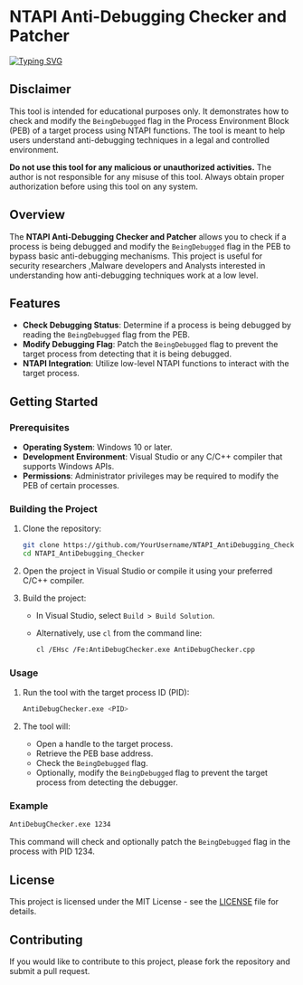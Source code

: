 
# NTAPI Anti-Debugging Checker and Patcher

<a href="https://git.io/typing-svg"><img src="https://readme-typing-svg.demolab.com?font=Fira+Code&pause=1000&width=435&lines=NTAPI+Anti-Debugging+Tool;Bypass+Anti-Debugging+Mechanisms" alt="Typing SVG" /></a>

## Disclaimer

This tool is intended for educational purposes only. It demonstrates how to check and modify the `BeingDebugged` flag in the Process Environment Block (PEB) of a target process using NTAPI functions. The tool is meant to help users understand anti-debugging techniques in a legal and controlled environment.

**Do not use this tool for any malicious or unauthorized activities.** The author is not responsible for any misuse of this tool. Always obtain proper authorization before using this tool on any system.

## Overview

The **NTAPI Anti-Debugging Checker and Patcher** allows you to check if a process is being debugged and modify the `BeingDebugged` flag in the PEB to bypass basic anti-debugging mechanisms. This project is useful for security researchers ,Malware developers and Analysts interested in understanding how anti-debugging techniques work at a low level.

## Features

- **Check Debugging Status**: Determine if a process is being debugged by reading the `BeingDebugged` flag from the PEB.
- **Modify Debugging Flag**: Patch the `BeingDebugged` flag to prevent the target process from detecting that it is being debugged.
- **NTAPI Integration**: Utilize low-level NTAPI functions to interact with the target process.

## Getting Started

### Prerequisites

- **Operating System**: Windows 10 or later.
- **Development Environment**: Visual Studio or any C/C++ compiler that supports Windows APIs.
- **Permissions**: Administrator privileges may be required to modify the PEB of certain processes.

### Building the Project

1. Clone the repository:

    ```bash
    git clone https://github.com/YourUsername/NTAPI_AntiDebugging_Checker.git
    cd NTAPI_AntiDebugging_Checker
    ```

2. Open the project in Visual Studio or compile it using your preferred C/C++ compiler.

3. Build the project:
    - In Visual Studio, select `Build > Build Solution`.
    - Alternatively, use `cl` from the command line:

      ```bash
      cl /EHsc /Fe:AntiDebugChecker.exe AntiDebugChecker.cpp
      ```

### Usage

1. Run the tool with the target process ID (PID):

    ```bash
    AntiDebugChecker.exe <PID>
    ```

2. The tool will:
   - Open a handle to the target process.
   - Retrieve the PEB base address.
   - Check the `BeingDebugged` flag.
   - Optionally, modify the `BeingDebugged` flag to prevent the target process from detecting the debugger.

### Example

```bash
AntiDebugChecker.exe 1234
```

This command will check and optionally patch the `BeingDebugged` flag in the process with PID 1234.

## License

This project is licensed under the MIT License - see the [LICENSE](LICENSE) file for details.

## Contributing

If you would like to contribute to this project, please fork the repository and submit a pull request.
